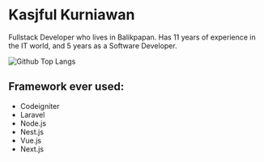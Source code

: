 # Kasjful Kurniawan
Fullstack Developer who lives in Balikpapan. Has 11 years of experience in the IT world, and 5 years as a Software Developer.

![Github Top Langs](https://github-readme-stats.vercel.app/api/top-langs/?username=kasfulk&layout=compact)

## Framework ever used:
- Codeigniter
- Laravel
- Node.js
- Nest.js
- Vue.js
- Next.js
